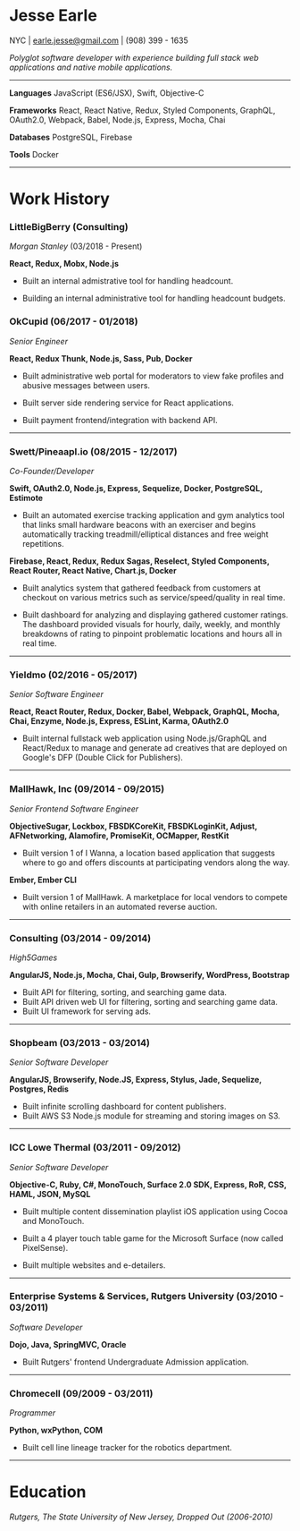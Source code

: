 # Jesse Earle

NYC | earle.jesse@gmail.com | (908) 399 - 1635

_Polyglot software developer with experience building full stack web applications and native mobile applications._

***

__Languages__ JavaScript (ES6/JSX), Swift, Objective-C

__Frameworks__ React, React Native, Redux, Styled Components, GraphQL, OAuth2.0, Webpack, Babel, Node.js, Express, Mocha, Chai

__Databases__ PostgreSQL, Firebase

__Tools__ Docker

***

# Work History

### LittleBigBerry (Consulting)

_Morgan Stanley_ (03/2018 - Present)

__React, Redux, Mobx, Node.js__

+ Built an internal admistrative tool for handling headcount.

+ Building an internal administrative tool for handling headcount budgets.

### OkCupid (06/2017 - 01/2018)

_Senior Engineer_

__React, Redux Thunk, Node.js, Sass, Pub, Docker__

+ Built administrative web portal for moderators to view fake profiles and abusive messages between users.

+ Built server side rendering service for React applications.

+ Built payment frontend/integration with backend API.

***

### Swett/Pineaapl.io (08/2015 - 12/2017)

_Co-Founder/Developer_

__Swift, OAuth2.0, Node.js, Express, Sequelize, Docker, PostgreSQL, Estimote__

+ Built an automated exercise tracking application and gym analytics tool that links small hardware beacons with an exerciser and begins automatically tracking treadmill/elliptical distances and free weight repetitions.

__Firebase, React, Redux, Redux Sagas, Reselect, Styled Components, React Router, React Native, Chart.js, Docker__

+ Built analytics system that gathered feedback from customers at checkout on various metrics such as service/speed/quality in real time.

+ Built dashboard for analyzing and displaying gathered customer ratings.  The dashboard provided visuals for hourly, daily, weekly, and monthly breakdowns of rating to pinpoint problematic locations and hours all in real time.

***

### Yieldmo (02/2016 - 05/2017)

_Senior Software Engineer_

__React, React Router, Redux, Docker, Babel, Webpack, GraphQL, Mocha, Chai, Enzyme, Node.js, Express, ESLint, Karma, OAuth2.0__

+ Built internal fullstack web application using Node.js/GraphQL and React/Redux to manage and generate ad creatives that are deployed on Google's DFP (Double Click for Publishers).

***

### MallHawk, Inc (09/2014 - 09/2015)

_Senior Frontend Software Engineer_

__ObjectiveSugar, Lockbox, FBSDKCoreKit, FBSDKLoginKit, Adjust, AFNetworking, Alamofire, PromiseKit, OCMapper, RestKit__

+ Built version 1 of I Wanna, a location based application that suggests where to go and offers discounts at participating vendors along the way.

__Ember, Ember CLI__

+ Built version 1 of MallHawk.  A marketplace for local vendors to compete with online retailers in an automated reverse auction.

***

### Consulting (03/2014 - 09/2014)

_High5Games_

__AngularJS, Node.js, Mocha, Chai, Gulp, Browserify, WordPress, Bootstrap__

+ Built API for filtering, sorting, and searching game data.
+ Built API driven web UI for filtering, sorting and searching game data.
+ Built UI framework for serving ads.

***

### Shopbeam (03/2013 - 03/2014)

_Senior Software Developer_

__AngularJS, Browserify, Node.JS, Express, Stylus, Jade, Sequelize, Postgres, Redis__

+ Built infinite scrolling dashboard for content publishers.
+ Built AWS S3 Node.js module for streaming and storing images on S3.

***

### ICC Lowe Thermal (03/2011 - 09/2012)

_Senior Software Developer_

__Objective-C, Ruby, C#, MonoTouch, Surface 2.0 SDK, Express, RoR, CSS, HAML, JSON, MySQL__

+ Built multiple content dissemination playlist iOS application using Cocoa and MonoTouch.

+ Built a 4 player touch table game for the Microsoft Surface (now called PixelSense).

+ Built multiple websites and e-detailers.

***

### Enterprise Systems & Services, Rutgers University (03/2010 - 03/2011)

_Software Developer_

__Dojo, Java, SpringMVC, Oracle__

+ Built Rutgers' frontend Undergraduate Admission application.

***

### Chromecell (09/2009 - 03/2011)

_Programmer_

__Python, wxPython, COM__

+ Built cell line lineage tracker for the robotics department.

***

# Education

_Rutgers, The State University of New Jersey, Dropped Out (2006-2010)_